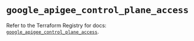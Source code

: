 # `google_apigee_control_plane_access`

Refer to the Terraform Registry for docs: [`google_apigee_control_plane_access`](https://registry.terraform.io/providers/hashicorp/google/6.31.0/docs/resources/apigee_control_plane_access).

